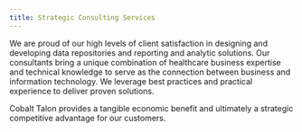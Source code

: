 ```yaml
---
title: Strategic Consulting Services
---
```


We are proud of our high levels of client satisfaction in designing and developing data repositories and reporting and analytic solutions. Our consultants bring a unique combination of healthcare business expertise and technical knowledge to serve as the connection between business and information technology. We leverage best practices and practical experience to deliver proven solutions.
 
Cobalt Talon provides a tangible economic benefit and ultimately a strategic competitive advantage for our customers.
